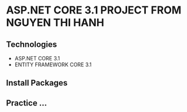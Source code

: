 # ASP.NET CORE 3.1 PROJECT FROM NGUYEN THI HANH
## Technologies
- ASP.NET CORE 3.1 
- ENTITY FRAMEWORK CORE 3.1
## Install Packages
## Practice ...
